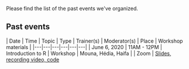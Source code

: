 
Please find the list of the past events we've organized.

## Past events
| Date  | Time  | Topic  | Type  | Trainer(s) | Moderator(s) | Place  | Workshop materials  | 
|---|---|---|---|---|---|
| June 6, 2020 | 11AM - 12PM  | Introduction to R  | Workshop  | Mouna, Hédia, Haifa | | Zoom   | [Slides, recording video, code](https://github.com/rladiestunis/1st-Meetup-Workshop-materials-Introdution-to-R)

